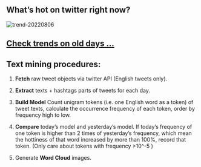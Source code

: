 ## What’s hot on twitter right now?

![trend-20220806][wordcloud]

[wordcloud]: https://raw.githubusercontent.com/xdqc/tweet-trend-everyday/master/word-cloud/trend-20220806.png?token=AF5V4P7ADR6KQBZ4CEDTNIK6AXRMU "trend-20220806"

## [Check trends on old days ...](https://github.com/xdqc/tweet-trend-everyday/tree/master/word-cloud)

## Text mining procedures:

1. **Fetch** raw tweet objects via twitter API (English tweets only).

2. **Extract** texts + hashtags parts of tweets for each day.

3. **Build Model** Count unigram tokens (i.e. one English word as a token) of tweet texts, calculate the occurrence frequency of each token, order by frequency high to low.

4. **Compare** today’s model and yesterday’s model. If today’s frequency of one token is higher than 2 times of yesterday’s frequency, which mean the hottiness of that word increased by more than 100%, record that token. (Only care about tokens with frequency >10^-5 )

5. Generate **Word Cloud** images.
